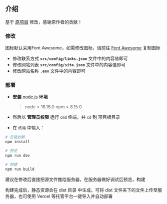 ## 介绍

基于 [原项目](https://github.com/JLinMr/Home-Vue) 修改，感谢原作者的贡献！


### 修改

图标默认采用Font Awesome，如需修改图标，请前往 [Font Awesome](https://fa6.dashgame.com/) 复制图标

- 修改联系方式 **`src/config/links.json`** 文件中的内容值即可
- 修改网站列表 **`src/config/site.json`** 文件中的内容值即可
- 修改网站名称 **`.env`** 文件中的内容即可
### 部署

* **安装** [node.js](https://nodejs.org/zh-cn/) **环境**

  > node > 16.16.0
  > npm > 8.15.0

* 然后以 **管理员权限** 运行 `cmd` 终端，并 `cd` 到 项目根目录
* 在 `终端` 中输入：

```bash
# 安装依赖
npm install
```
```bash
# 预览
npm run dev
```
```bash
# 构建
npm run build
```
建议在修改后直接把源文件推给服务器，在服务器做好调试后预览，构建

构建完成后，静态资源会在 dist 目录 中生成，可将 dist 文件夹下的文件上传至服务器，也可使用 Vercel 等托管平台一键导入并自动部署
